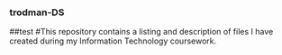 ### trodman-DS
##test
#This repository contains a listing and description of files I have created during my Information Technology coursework. 
